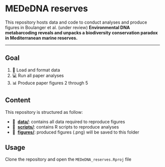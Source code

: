# MEDeDNA reserves
This repository hosts data and code to conduct analyses and produce figures in Boulanger et al. (under review) 
**Environmental DNA metabarcoding reveals and unpacks a biodiversity conservation paradox in Mediterranean marine reserves.**

<hr />

## Goal

1. :wrench: Load and format data
2. :computer: Run all paper analyses 
3. :bar_chart: Produce paper figures 2 through 5

## Content

This repository is structured as follow:

- :file_folder: &nbsp;[**data/**](https://github.com/eboulanger/MEDeDNA--reserves/tree/master/data):
 contains all data required to reproduce figures
- :file_folder: &nbsp;[**scripts/**](https://github.com/eboulanger/MEDeDNA--reserves/tree/master/scripts):
 contains R scripts to reproduce analyses
- :file_folder: &nbsp;[**figures/**](https://github.com/eboulanger/MEDeDNA--reserves/tree/master/figures):
 produced figures (.png) will be saved to this folder

## Usage

Clone the repository and open the `MEDeDNA_reserves.Rproj` file
